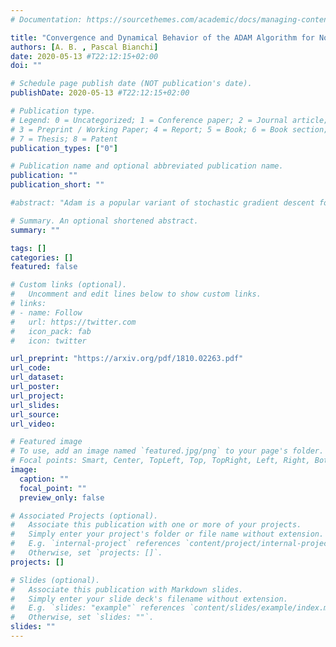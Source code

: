 ```yaml
---
# Documentation: https://sourcethemes.com/academic/docs/managing-content/

title: "Convergence and Dynamical Behavior of the ADAM Algorithm for Non-Convex Stochastic Optimization"
authors: [A. B. , Pascal Bianchi]
date: 2020-05-13 #T22:12:15+02:00
doi: ""

# Schedule page publish date (NOT publication's date).
publishDate: 2020-05-13 #T22:12:15+02:00

# Publication type.
# Legend: 0 = Uncategorized; 1 = Conference paper; 2 = Journal article;
# 3 = Preprint / Working Paper; 4 = Report; 5 = Book; 6 = Book section;
# 7 = Thesis; 8 = Patent
publication_types: ["0"]

# Publication name and optional abbreviated publication name.
publication: ""
publication_short: ""

#abstract: "Adam is a popular variant of stochastic gradient descent for finding a local minimizer of a function. In the constant stepsize regime, assuming that the objective function is differentiable and non-convex, we establish the convergence in the long run of the iterates to a stationary point under a stability condition. The key ingredient is the introduction of a continuous-time version of Adam, under the form of a non-autonomous ordinary differential equation. This continuous-time system is a relevant approximation of the Adam iterates, in the sense that the interpolated Adam process converges weakly towards the solution to the ODE. The existence and the uniqueness of the solution are established. We further show the convergence of the solution towards the critical points of the objective function and quantify its convergence rate under a Lojasiewicz assumption. Then, we introduce a novel decreasing stepsize version of Adam. Under mild assumptions, it is shown that the iterates are almost surely bounded and converge almost surely to critical points of the objective function. Finally, we analyze the fluctuations of the algorithm by means of a conditional central limit theorem."

# Summary. An optional shortened abstract.
summary: ""

tags: []
categories: []
featured: false

# Custom links (optional).
#   Uncomment and edit lines below to show custom links.
# links:
# - name: Follow
#   url: https://twitter.com
#   icon_pack: fab
#   icon: twitter

url_preprint: "https://arxiv.org/pdf/1810.02263.pdf"
url_code:
url_dataset:
url_poster:
url_project:
url_slides:
url_source:
url_video:

# Featured image
# To use, add an image named `featured.jpg/png` to your page's folder.
# Focal points: Smart, Center, TopLeft, Top, TopRight, Left, Right, BottomLeft, Bottom, BottomRight.
image:
  caption: ""
  focal_point: ""
  preview_only: false

# Associated Projects (optional).
#   Associate this publication with one or more of your projects.
#   Simply enter your project's folder or file name without extension.
#   E.g. `internal-project` references `content/project/internal-project/index.md`.
#   Otherwise, set `projects: []`.
projects: []

# Slides (optional).
#   Associate this publication with Markdown slides.
#   Simply enter your slide deck's filename without extension.
#   E.g. `slides: "example"` references `content/slides/example/index.md`.
#   Otherwise, set `slides: ""`.
slides: ""
---
```

